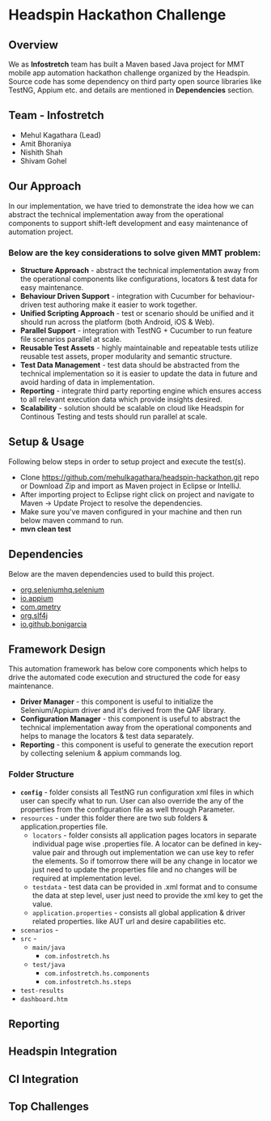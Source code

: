 # Headspin Hackathon Challenge

## Overview
We as **Infostretch** team has built a Maven based Java project for MMT mobile app automation hackathon challenge organized by the Headspin. Source code has some dependency on third party open source libraries like TestNG, Appium etc. and details are mentioned in **Dependencies** section.

## Team - Infostretch
* Mehul Kagathara (Lead)
* Amit Bhoraniya
* Nishith Shah
* Shivam Gohel

## Our Approach
In our implementation, we have tried to demonstrate the idea how we can abstract the technical implementation away from the operational components to support shift-left development and easy maintenance of automation project.
### Below are the key considerations to solve given MMT problem:
* **Structure Approach** - abstract the technical implementation away from the operational components like configurations, locators & test data for easy maintenance.
* **Behaviour Driven Support** - integration with Cucumber for behaviour-driven test authoring make it easier to work together.
* **Unified Scripting Approach** - test or scenario should be unified and it should run across the platform (both Android, iOS & Web).
* **Parallel Support** - integration with TestNG + Cucumber to run feature file scenarios parallel at scale.
* **Reusable Test Assets** - highly maintainable and repeatable tests utilize reusable test assets, proper modularity and semantic structure.
* **Test Data Management** - test data should be abstracted from the technical implementation so it is easier to update the data in future and avoid harding of data in implementation.
* **Reporting** - integrate third party reporting engine which ensures access to all relevant execution data which provide insights desired.
* **Scalability** - solution should be scalable on cloud like Headspin for Continous Testing and tests should run parallel at scale.
## Setup & Usage
Following below steps in order to setup project and execute the test(s).
* Clone https://github.com/mehulkagathara/headspin-hackathon.git repo or Download Zip and import as Maven project in Eclipse or IntelliJ.
* After importing project to Eclipse right click on project and navigate to Maven -> Update Project to resolve the dependencies.
* Make sure you've maven configured in your machine and then run below maven command to run.
* **mvn clean test**
## Dependencies
Below are the maven dependencies used to build this project.
* [org.seleniumhq.selenium](https://mvnrepository.com/artifact/org.seleniumhq.selenium)
* [io.appium](https://mvnrepository.com/artifact/io.appium/java-client)
* [com.qmetry](https://mvnrepository.com/artifact/com.qmetry)
* [org.slf4j](https://mvnrepository.com/artifact/org.slf4j)
* [io.github.bonigarcia](https://mvnrepository.com/artifact/io.github.bonigarcia/webdrivermanager)

## Framework Design
This automation framework has below core components which helps to drive the automated code execution and structured the code for easy maintenance.
* **Driver Manager** - this component is useful to initialize the Selenium/Appium driver and it's derived from the QAF library.
* **Configuration Manager** - this component is useful to abstract the technical implementation away from the operational components and helps to manage the locators & test data separately.
* **Reporting** - this component is useful to generate the execution report by collecting selenium & appium commands log.
### Folder Structure
* **`config`** - folder consists all TestNG run configuration xml files in which user can specify what to run. User can also override the any of the properties from the configuration file as well through Parameter.
* `resources` - under this folder there are two sub folders & application.properties file.
    * `locators` - folder consists all application pages locators in separate individual page wise .properties file. A locator can be defined in key-value pair and through out implementation we can use key to refer the elements. So if tomorrow there will be any change in locator we just need to update the properties file and no changes will be required at implementation level. 
    * `testdata` - test data can be provided in .xml format and to consume the data at step level, user just need to provide the xml key to get the value. 
    * `application.properties` - consists all global application & driver related properties. like AUT url and desire capabilities etc.
* `scenarios` -
* `src` -
    * `main/java`
        * `com.infostretch.hs`
    * `test/java`
        * `com.infostretch.hs.components`
        * `com.infostretch.hs.steps`
* `test-results`
* `dashboard.htm`
## Reporting
## Headspin Integration
## CI Integration
## Top Challenges
